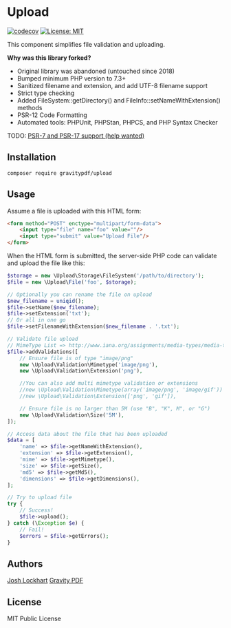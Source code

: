 # Upload

[![codecov](https://codecov.io/gh/GravityPDF/Upload/branch/main/graph/badge.svg)](https://codecov.io/gh/GravityPDF/Upload)
[![License: MIT](https://img.shields.io/badge/License-MIT-blue.svg)](https://opensource.org/licenses/MIT)

This component simplifies file validation and uploading.

**Why was this library forked?**

* Original library was abandoned (untouched since 2018)
* Bumped minimum PHP version to 7.3+
* Sanitized filename and extension, and add UTF-8 filename support
* Strict type checking
* Added FileSystem::getDirectory() and FileInfo::setNameWithExtension() methods
* PSR-12 Code Formatting
* Automated tools: PHPUnit, PHPStan, PHPCS, and PHP Syntax Checker

TODO: [PSR-7 and PSR-17 support (help wanted)](https://github.com/GravityPDF/Upload/issues/8)

## Installation

```
composer require gravitypdf/upload
```

## Usage

Assume a file is uploaded with this HTML form:

```html
<form method="POST" enctype="multipart/form-data">
    <input type="file" name="foo" value=""/>
    <input type="submit" value="Upload File"/>
</form>
```

When the HTML form is submitted, the server-side PHP code can validate and upload the file like this:

```php
$storage = new \Upload\Storage\FileSystem('/path/to/directory');
$file = new \Upload\File('foo', $storage);

// Optionally you can rename the file on upload
$new_filename = uniqid();
$file->setName($new_filename);
$file->setExtension('txt');
// Or all in one go
$file->setFilenameWithExtension($new_filename . '.txt');

// Validate file upload
// MimeType List => http://www.iana.org/assignments/media-types/media-types.xhtml
$file->addValidations([
    // Ensure file is of type "image/png"
    new \Upload\Validation\Mimetype('image/png'),
    new \Upload\Validation\Extension('png'),

    //You can also add multi mimetype validation or extensions
    //new \Upload\Validation\Mimetype(array('image/png', 'image/gif'))
    //new \Upload\Validation\Extension(['png', 'gif']),

    // Ensure file is no larger than 5M (use "B", "K", M", or "G")
    new \Upload\Validation\Size('5M'),
]);

// Access data about the file that has been uploaded
$data = [
    'name' => $file->getNameWithExtension(),
    'extension' => $file->getExtension(),
    'mime' => $file->getMimetype(),
    'size' => $file->getSize(),
    'md5' => $file->getMd5(),
    'dimensions' => $file->getDimensions(),
];

// Try to upload file
try {
    // Success!
    $file->upload();
} catch (\Exception $e) {
    // Fail!
    $errors = $file->getErrors();
}
```

## Authors

[Josh Lockhart](https://github.com/codeguy)
[Gravity PDF](https://github.com/GravityPDF)

## License

MIT Public License
